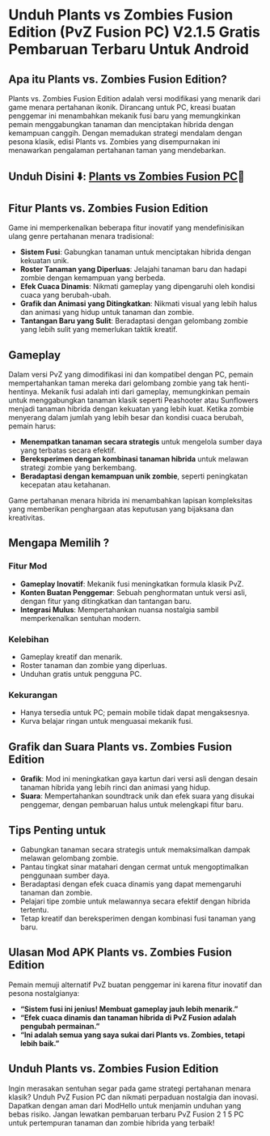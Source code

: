 # Unduh Plants vs Zombies Fusion Edition (PvZ Fusion PC) V2.1.5 Gratis Pembaruan Terbaru Untuk Android 

## Apa itu Plants vs. Zombies Fusion Edition?
Plants vs. Zombies Fusion Edition adalah versi modifikasi yang menarik dari game menara pertahanan ikonik. Dirancang untuk PC, kreasi buatan penggemar ini menambahkan mekanik fusi baru yang memungkinkan pemain menggabungkan tanaman dan menciptakan hibrida dengan kemampuan canggih. Dengan memadukan strategi mendalam dengan pesona klasik, edisi Plants vs. Zombies yang disempurnakan ini menawarkan pengalaman pertahanan taman yang mendebarkan.

## Unduh Disini ⬇️: [Plants vs Zombies Fusion PC](https://pvzfusionedition.com/)📲

## Fitur Plants vs. Zombies Fusion Edition
Game ini memperkenalkan beberapa fitur inovatif yang mendefinisikan ulang genre pertahanan menara tradisional:

- **Sistem Fusi**: Gabungkan tanaman untuk menciptakan hibrida dengan kekuatan unik.
- **Roster Tanaman yang Diperluas**: Jelajahi tanaman baru dan hadapi zombie dengan kemampuan yang berbeda.
- **Efek Cuaca Dinamis**: Nikmati gameplay yang dipengaruhi oleh kondisi cuaca yang berubah-ubah.
- **Grafik dan Animasi yang Ditingkatkan**: Nikmati visual yang lebih halus dan animasi yang hidup untuk tanaman dan zombie.
- **Tantangan Baru yang Sulit**: Beradaptasi dengan gelombang zombie yang lebih sulit yang memerlukan taktik kreatif.

## Gameplay 
Dalam versi PvZ yang dimodifikasi ini dan kompatibel dengan PC, pemain mempertahankan taman mereka dari gelombang zombie yang tak henti-hentinya. Mekanik fusi adalah inti dari gameplay, memungkinkan pemain untuk menggabungkan tanaman klasik seperti Peashooter atau Sunflowers menjadi tanaman hibrida dengan kekuatan yang lebih kuat. Ketika zombie menyerang dalam jumlah yang lebih besar dan kondisi cuaca berubah, pemain harus:

- **Menempatkan tanaman secara strategis** untuk mengelola sumber daya yang terbatas secara efektif.
- **Bereksperimen dengan kombinasi tanaman hibrida** untuk melawan strategi zombie yang berkembang.
- **Beradaptasi dengan kemampuan unik zombie**, seperti peningkatan kecepatan atau ketahanan.

Game pertahanan menara hibrida ini menambahkan lapisan kompleksitas yang memberikan penghargaan atas keputusan yang bijaksana dan kreativitas.

## Mengapa Memilih ?
### Fitur Mod
- **Gameplay Inovatif**: Mekanik fusi meningkatkan formula klasik PvZ.
- **Konten Buatan Penggemar**: Sebuah penghormatan untuk versi asli, dengan fitur yang ditingkatkan dan tantangan baru.
- **Integrasi Mulus**: Mempertahankan nuansa nostalgia sambil memperkenalkan sentuhan modern.

### Kelebihan
- Gameplay kreatif dan menarik.
- Roster tanaman dan zombie yang diperluas.
- Unduhan gratis untuk pengguna PC.

### Kekurangan
- Hanya tersedia untuk PC; pemain mobile tidak dapat mengaksesnya.
- Kurva belajar ringan untuk menguasai mekanik fusi.

## Grafik dan Suara Plants vs. Zombies Fusion Edition
- **Grafik**: Mod ini meningkatkan gaya kartun dari versi asli dengan desain tanaman hibrida yang lebih rinci dan animasi yang hidup.
- **Suara**: Mempertahankan soundtrack unik dan efek suara yang disukai penggemar, dengan pembaruan halus untuk melengkapi fitur baru.

## Tips Penting untuk 
- Gabungkan tanaman secara strategis untuk memaksimalkan dampak melawan gelombang zombie.
- Pantau tingkat sinar matahari dengan cermat untuk mengoptimalkan penggunaan sumber daya.
- Beradaptasi dengan efek cuaca dinamis yang dapat memengaruhi tanaman dan zombie.
- Pelajari tipe zombie untuk melawannya secara efektif dengan hibrida tertentu.
- Tetap kreatif dan bereksperimen dengan kombinasi fusi tanaman yang baru.

## Ulasan Mod APK Plants vs. Zombies Fusion Edition
Pemain memuji alternatif PvZ buatan penggemar ini karena fitur inovatif dan pesona nostalgianya:

- **“Sistem fusi ini jenius! Membuat gameplay jauh lebih menarik.”**
- **“Efek cuaca dinamis dan tanaman hibrida di PvZ Fusion adalah pengubah permainan.”**
- **“Ini adalah semua yang saya sukai dari Plants vs. Zombies, tetapi lebih baik.”**

## Unduh Plants vs. Zombies Fusion Edition
Ingin merasakan sentuhan segar pada game strategi pertahanan menara klasik? Unduh PvZ Fusion PC dan nikmati perpaduan nostalgia dan inovasi. Dapatkan dengan aman dari ModHello untuk menjamin unduhan yang bebas risiko. Jangan lewatkan pembaruan terbaru PvZ Fusion 2 1 5 PC untuk pertempuran tanaman dan zombie hibrida yang terbaik!
